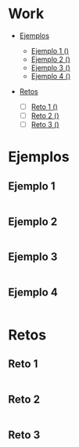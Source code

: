 # Work

* [Ejemplos](#Ejemplos)
  * [Ejemplo 1 ()](#Ejemplo-1)
  * [Ejemplo 2 ()](#Ejemplo-2)
  * [Ejemplo 3 ()](#Ejemplo-3)
  * [Ejemplo 4 ()](#Ejemplo-4)

* [Retos](#Retos)
  * [ ] [Reto 1 ()](#Reto-1)
  * [ ] [Reto 2 ()](#Reto-2)
  * [ ] [Reto 3 ()](#Reto-3)

# Ejemplos

## Ejemplo 1
```r

```

## Ejemplo 2
```r

```

## Ejemplo 3
```r

```

## Ejemplo 4
```r

```


# Retos

## Reto 1
```r

```

## Reto 2
```r

```

## Reto 3
```r

```
